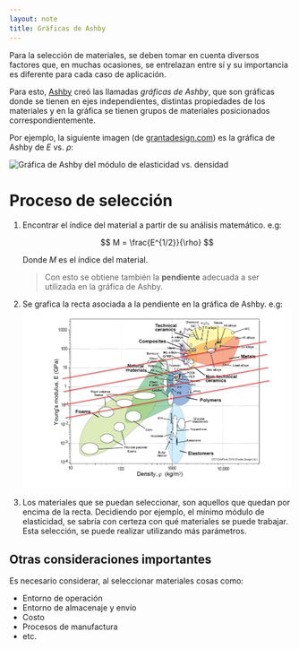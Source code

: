 ```yaml
---
layout: note
title: Gráficas de Ashby
---
```


Para la selección de materiales, se deben tomar en cuenta diversos factores que, en muchas ocasiones, se entrelazan entre sí y su importancia es diferente para cada caso de aplicación.

Para esto, [Ashby](https://en.wikipedia.org/wiki/Michael_F._Ashby) creó las llamadas *gráficas de Ashby*, que son gráficas donde se tienen en ejes independientes, distintas propiedades de los materiales y en la gráfica se tienen grupos de materiales posicionados correspondientemente.

Por ejemplo, la siguiente imagen (de [grantadesign.com](https://www.grantadesign.com/education/students/charts/)) es la gráfica de Ashby de $E$ vs. $\rho$:

![Gráfica de Ashby del módulo de elasticidad vs. densidad](https://www.grantadesign.com/wp-content/uploads/2018/11/GrantaDesign_AshbyCharts2_2018_640x960.png)

# Proceso de selección

1. Encontrar el índice del material a partir de su análisis matemático. e.g:
    
    $$
    M = \frac{E^{1/2}}{\rho}
    $$
    
    Donde $M$ es el índice del material.

    > Con esto se obtiene también la **pendiente** adecuada a ser utilizada en la gráfica de Ashby.

2. Se grafica la recta asociada a la pendiente en la gráfica de Ashby. e.g:
    ![Módulo ](../../img/ashby-elasticidad-densidad-pendiente.png)

3. Los materiales que se puedan seleccionar, son aquellos que quedan por encima de la recta. Decidiendo por ejemplo, el mínimo módulo de elasticidad, se sabría con certeza con qué materiales se puede trabajar. Esta selección, se puede realizar utilizando más parámetros.

## Otras consideraciones importantes
Es necesario considerar, al seleccionar materiales cosas como:

* Entorno de operación
* Entorno de almacenaje y envío
* Costo
* Procesos de manufactura
* etc.
